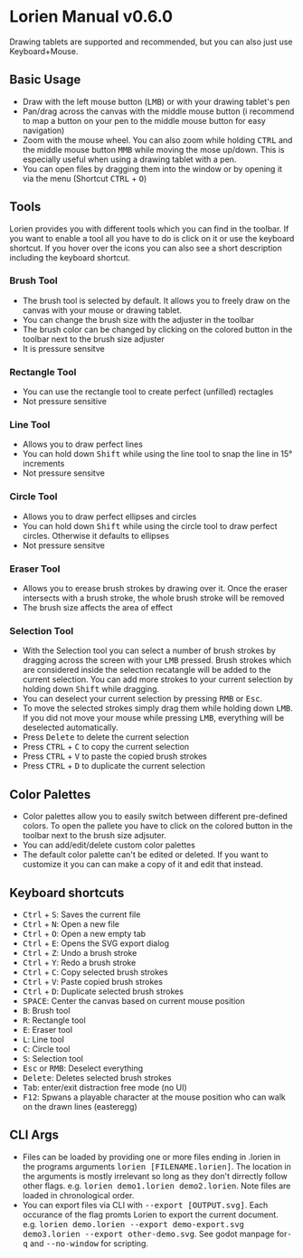 # Lorien Manual v0.6.0

Drawing tablets are supported and recommended, but you can also just use Keyboard+Mouse. 

## Basic Usage
- Draw with the left mouse button (<kbd>LMB</kbd>) or with your drawing tablet's pen
- Pan/drag across the canvas with the middle mouse button (i recommend to map a button on your pen to the middle mouse button for easy navigation)
- Zoom with the mouse wheel. You can also zoom while holding <kbd>CTRL</kbd> and the middle mouse button <kbd>MMB</kbd> while moving the mose up/down. This is especially useful when using a drawing tablet with a pen.
- You can open files by dragging them into the window or by opening it via the menu (Shortcut <kbd>CTRL</kbd> + <kbd>O</kbd>)

## Tools
Lorien provides you with different tools which you can find in the toolbar. If you want to enable a tool all you have to do is click on it or use the keyboard shortcut. If you hover over the icons you can also see a short description including the keyboard shortcut.

### Brush Tool
- The brush tool is selected by default. It allows you to freely draw on the canvas with your mouse or drawing tablet. 
- You can change the brush size with the adjuster in the toolbar
- The brush color can be changed by clicking on the colored button in the toolbar next to the brush size adjuster 
- It is pressure sensitve

### Rectangle Tool
- You can use the rectangle tool to create perfect (unfilled) rectagles
- Not pressure sensitive 

### Line Tool
- Allows you to draw perfect lines
- You can hold down <kbd>Shift</kbd> while using the line tool to snap the line in 15° increments 
- Not pressure sensitve

### Circle Tool
- Allows you to draw perfect ellipses and circles
- You can hold down <kbd>Shift</kbd> while using the circle tool to draw perfect circles. Otherwise it defaults to ellipses
- Not pressure sensitve

### Eraser Tool
- Allows you to erease brush strokes by drawing over it. Once the eraser intersects with a brush stroke, the whole brush stroke will be removed
- The brush size affects the area of effect

### Selection Tool
- With the Selection tool you can select a number of brush strokes by dragging across the screen with your <kbd>LMB</kbd> pressed. Brush strokes which are considered inside the selection recatangle will be added to the current selection. You can add more strokes to your current selection by holding down <kbd>Shift</kbd> while dragging.
- You can deselect your current selection by pressing <kbd>RMB</kbd> or <kbd>Esc</kbd>.
- To move the selected strokes simply drag them while holding down <kbd>LMB</kbd>. If you did not move your mouse while pressing <kbd>LMB</kbd>, everything will be deselected automatically.
- Press <kbd>Delete</kbd> to delete the current selection
- Press <kbd>CTRL</kbd> + <kbd>C</kbd> to copy the current selection
- Press <kbd>CTRL</kbd> + <kbd>V</kbd> to paste the copied brush strokes
- Press <kbd>CTRL</kbd> + <kbd>D</kbd> to duplicate the current selection

## Color Palettes
- Color palettes allow you to easily switch between different pre-defined colors. To open the pallete you have to click on the colored button in the toolbar next to the brush size adjsuter.
- You can add/edit/delete custom color palettes
- The default color palette can't be edited or deleted. If you want to customize it you can can make a copy of it and edit that instead.

## Keyboard shortcuts
- <kbd>Ctrl</kbd> + <kbd>S</kbd>: Saves the current file
- <kbd>Ctrl</kbd> + <kbd>N</kbd>: Open a new file
- <kbd>Ctrl</kbd> + <kbd>O</kbd>: Open a new empty tab
- <kbd>Ctrl</kbd> + <kbd>E</kbd>: Opens the SVG export dialog
- <kbd>Ctrl</kbd> + <kbd>Z</kbd>: Undo a brush stroke
- <kbd>Ctrl</kbd> + <kbd>Y</kbd>: Redo a brush stroke
- <kbd>Ctrl</kbd> + <kbd>C</kbd>: Copy selected brush strokes
- <kbd>Ctrl</kbd> + <kbd>V</kbd>: Paste copied brush strokes
- <kbd>Ctrl</kbd> + <kbd>D</kbd>: Duplicate selected brush strokes
- <kbd>SPACE</kbd>: Center the canvas based on current mouse position
- <kbd>B</kbd>: Brush tool
- <kbd>R</kbd>: Rectangle tool
- <kbd>E</kbd>: Eraser tool
- <kbd>L</kbd>: Line tool
- <kbd>C</kbd>: Circle tool
- <kbd>S</kbd>: Selection tool
- <kbd>Esc</kbd> or <kbd>RMB</kbd>: Deselect everything
- <kbd>Delete</kbd>: Deletes selected brush strokes
- <kbd>Tab</kbd>: enter/exit distraction free mode (no UI)
- <kbd>F12</kbd>: Spwans a playable character at the mouse position who can walk on the drawn lines (easteregg)

## CLI Args
- Files can be loaded by providing one or more files ending in .lorien in the programs arguments <kbd>lorien [FILENAME.lorien]</kbd>. The location in the arguments is mostly irrelevant so long as they don't dirrectly follow other flags. e.g. <kbd>lorien demo1.lorien demo2.lorien</kbd>. Note files are loaded in chronological order.
- You can export files via CLI with <kbd>\-\-export [OUTPUT.svg]</kbd>. Each occurance of the flag promts Lorien to export the current document. e.g. <kbd>lorien demo.lorien -\-export demo-export.svg demo3.lorien -\-export other-demo.svg</kbd>. See godot manpage for<kbd>-q</kbd> and <kbd>-\-no-window</kbd> for scripting.